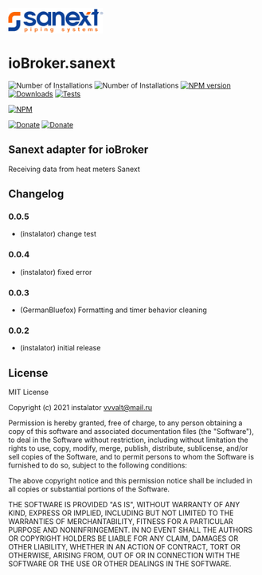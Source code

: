 ![Logo](admin/sanext_l.png)
# ioBroker.sanext

![Number of Installations](http://iobroker.live/badges/sanext-installed.svg)
![Number of Installations](http://iobroker.live/badges/sanext-stable.svg)
[![NPM version](http://img.shields.io/npm/v/iobroker.sanext.svg)](https://www.npmjs.com/package/iobroker.sanext)
[![Downloads](https://img.shields.io/npm/dm/iobroker.sanext.svg)](https://www.npmjs.com/package/iobroker.sanext)
[![Tests](https://github.com/instalator/iobroker.sanext/workflows/Test%20and%20Release/badge.svg)](https://github.com/instalator/ioBroker.sanext/actions/)   

[![NPM](https://nodei.co/npm/iobroker.sanext.png?downloads=true)](https://nodei.co/npm/iobroker.sanext/)

[![Donate](https://img.shields.io/badge/Donate-YooMoney-green)](https://sobe.ru/na/instalator)
[![Donate](https://img.shields.io/badge/Donate-PayPal-green.svg)](https://www.paypal.com/cgi-bin/webscr?cmd=_s-xclick&hosted_button_id=PFUALWTR2CTPY)

## Sanext adapter for ioBroker

Receiving data from heat meters Sanext

## Changelog

### 0.0.5
* (instalator) change test

### 0.0.4
* (instalator) fixed error

### 0.0.3
* (GermanBluefox) Formatting and timer behavior cleaning

### 0.0.2
* (instalator) initial release

## License
MIT License

Copyright (c) 2021 instalator <vvvalt@mail.ru>

Permission is hereby granted, free of charge, to any person obtaining a copy
of this software and associated documentation files (the "Software"), to deal
in the Software without restriction, including without limitation the rights
to use, copy, modify, merge, publish, distribute, sublicense, and/or sell
copies of the Software, and to permit persons to whom the Software is
furnished to do so, subject to the following conditions:

The above copyright notice and this permission notice shall be included in all
copies or substantial portions of the Software.

THE SOFTWARE IS PROVIDED "AS IS", WITHOUT WARRANTY OF ANY KIND, EXPRESS OR
IMPLIED, INCLUDING BUT NOT LIMITED TO THE WARRANTIES OF MERCHANTABILITY,
FITNESS FOR A PARTICULAR PURPOSE AND NONINFRINGEMENT. IN NO EVENT SHALL THE
AUTHORS OR COPYRIGHT HOLDERS BE LIABLE FOR ANY CLAIM, DAMAGES OR OTHER
LIABILITY, WHETHER IN AN ACTION OF CONTRACT, TORT OR OTHERWISE, ARISING FROM,
OUT OF OR IN CONNECTION WITH THE SOFTWARE OR THE USE OR OTHER DEALINGS IN THE
SOFTWARE.
